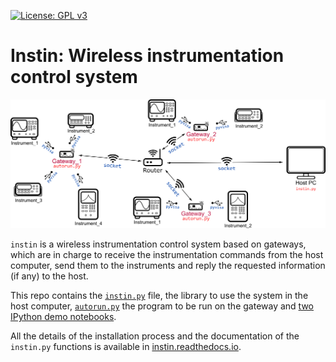 [![License: GPL v3](https://img.shields.io/badge/License-GPLv3-blue.svg)](https://www.gnu.org/licenses/gpl-3.0)

# Instin: Wireless instrumentation control system

![Scheme](/img/scheme.png)

`instin` is a wireless instrumentation control system based on gateways, which are in charge to receive the instrumentation commands from the host computer, send them to the instruments and reply the requested information (if any) to the host.

This repo contains the [`instin.py`](instin.py) file, the library to use the system in the host computer, [`autorun.py`](autorun.py) the program to be run on the gateway and [two IPython demo notebooks](demos).

All the details of the installation process and the documentation of the `instin.py` functions is available in [instin.readthedocs.io](https://instin.readthedocs.io/).
